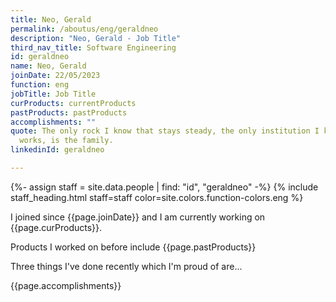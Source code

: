 ```yaml
---
title: Neo, Gerald
permalink: /aboutus/eng/geraldneo
description: "Neo, Gerald - Job Title"
third_nav_title: Software Engineering
id: geraldneo
name: Neo, Gerald
joinDate: 22/05/2023
function: eng
jobTitle: Job Title
curProducts: currentProducts
pastProducts: pastProducts
accomplishments: ""
quote: The only rock I know that stays steady, the only institution I know that
  works, is the family.
linkedinId: geraldneo

---
```


{%- assign staff = site.data.people | find: "id", "geraldneo" -%}
{% include staff_heading.html staff=staff color=site.colors.function-colors.eng %}

<p>I joined since {{page.joinDate}} and I am currently working on {{page.curProducts}}.</p>

<p>Products I worked on before include {{page.pastProducts}}</p>

<p>Three things I've done recently which I'm proud of are...</p>
{{page.accomplishments}}
